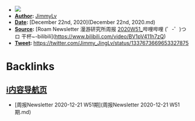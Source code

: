 - ![](../images/b0G-5dj5r7.png?)
- **[Author](Author.md):** [JimmyLv](JimmyLv.md)
- **[Date](Date.md):** [December 22nd, 2020](December 22nd, 2020.md)
- **[Source](Source.md):** [Roam Newsletter 漫游研究所周报 [2020W51_](2020W51_.md)哔哩哔哩 (゜-゜)つロ 干杯~-bilibili](https://www.bilibili.com/video/BV1pV411h7zQ)
- **[Tweet](Tweet.md):** https://twitter.com/Jimmy_JingLv/status/1337673669653327875

# Backlinks
## [ℹ︎内容导航页](ℹ︎内容导航页.md)
- [周报Newsletter 2020-12-21 W51期](周报Newsletter 2020-12-21 W51期.md)

